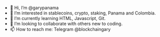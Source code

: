 - 👋 Hi, I’m @garypanama
- 👀 I’m interested in stablecoins, crypto, staking, Panama and Colombia.
- 🌱 I’m currently learning HTML, Javascript, Git.
- 💞️ I’m looking to collaborate with others new to coding.
- 📫 How to reach me: Telegram @blockchaingary

<!---
garypanama/garypanama is a ✨ special ✨ repository because its `README.md` (this file) appears on your GitHub profile.
You can click the Preview link to take a look at your changes.
--->
